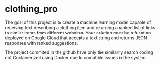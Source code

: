 # clothing_pro

The goal of this project is to create a machine learning model capable of receiving text describing a clothing item and returning a ranked list of links to similar items from different websites. Your solution must be a function deployed on Google Cloud that accepts a text string and returns JSON responses with ranked suggestions.

The project commited in the github have only the similarity search coding not Containerized using Docker due to comatible issues in the system.
